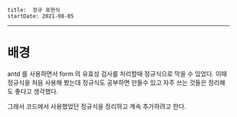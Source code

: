 ```
title:  정규 표현식
startDate: 2021-08-05
```
---

# 배경

antd 를 사용하면서
form 의 유효성 검사를 처리할때
정규식으로 막을 수 있었다.
이때 정규식을 처음 사용해 봤는데
정규식도 공부하면 만들수 있고
자주 쓰는 것들은 정리해도 좋다고 생각했다.

그래서 코드에서 사용했었던 정규식을 정리하고
계속 추가하려고 한다.

